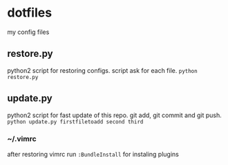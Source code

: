 dotfiles
========
my config files

## restore.py
python2 script for restoring configs. script ask for each file.
`python restore.py`

## update.py
python2 script for fast update of this repo.
git add, git commit and git push.
`python update.py firstfiletoadd second third`

### ~/.vimrc
after restoring vimrc run `:BundleInstall` for instaling plugins
